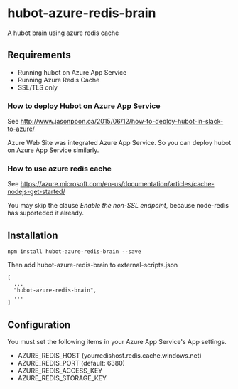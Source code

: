 # hubot-azure-redis-brain
A hubot brain using azure redis cache

## Requirements

* Running hubot on Azure App Service
* Running Azure Redis Cache
* SSL/TLS only

### How to deploy Hubot on Azure App Service

See http://www.jasonpoon.ca/2015/06/12/how-to-deploy-hubot-in-slack-to-azure/

Azure Web Site was integrated Azure App Service. So you can deploy hubot on Azure App Service similarly.

### How to use azure redis cache

See https://azure.microsoft.com/en-us/documentation/articles/cache-nodejs-get-started/

You may skip the clause *Enable the non-SSL endpoint*, because node-redis has suporteded it already.

## Installation

```
npm install hubot-azure-redis-brain --save
```

Then add hubot-azure-redis-brain to external-scripts.json

```
[
  ...
  "hubot-azure-redis-brain",
  ...
]
```

## Configuration

You must set the following items in your Azure App Service's App settings.

* AZURE_REDIS_HOST (yourredishost.redis.cache.windows.net)
* AZURE_REDIS_PORT (default: 6380)
* AZURE_REDIS_ACCESS_KEY
* AZURE_REDIS_STORAGE_KEY
